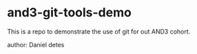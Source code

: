 # and3-git-tools-demo
This is a repo to demonstrate the use of git for out AND3 cohort.

author:
Daniel detes

